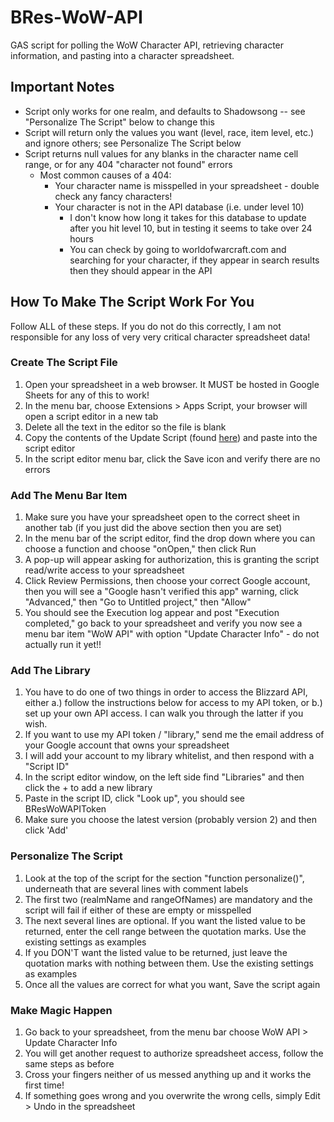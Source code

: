# BRes-WoW-API
GAS script for polling the WoW Character API, retrieving character information, and pasting into a character spreadsheet.

## Important Notes
- Script only works for one realm, and defaults to Shadowsong -- see "Personalize The Script" below to change this
- Script will return only the values you want (level, race, item level, etc.) and ignore others; see Personalize The Script below
- Script returns null values for any blanks in the character name cell range, or for any 404 "character not found" errors
	- Most common causes of a 404:
		- Your character name is misspelled in your spreadsheet - double check any fancy characters!
		- Your character is not in the API database (i.e. under level 10)
			- I don't know how long it takes for this database to update after you hit level 10, but in testing it seems to take over 24 hours
			- You can check by going to worldofwarcraft.com and searching for your character, if they appear in search results then they should appear in the API

## How To Make The Script Work For You
Follow ALL of these steps.  If you do not do this correctly, I am not responsible for any loss of very very critical character spreadsheet data!
### Create The Script File
1. Open your spreadsheet in a web browser.  It MUST be hosted in Google Sheets for any of this to work!
2. In the menu bar, choose Extensions > Apps Script, your browser will open a script editor in a new tab
3. Delete all the text in the editor so the file is blank
4. Copy the contents of the Update Script (found [here](https://github.com/tkrusterholz/BRes-WoW-API/blob/main/UpdateScript.gs)) and paste into the script editor
5. In the script editor menu bar, click the Save icon and verify there are no errors
### Add The Menu Bar Item
1. Make sure you have your spreadsheet open to the correct sheet in another tab (if you just did the above section then you are set)
2. In the menu bar of the script editor, find the drop down where you can choose a function and choose "onOpen," then click Run
3. A pop-up will appear asking for authorization, this is granting the script read/write access to your spreadsheet
4. Click Review Permissions, then choose your correct Google account, then you will see a "Google hasn't verified this app" warning, click "Advanced," then "Go to Untitled project," then "Allow"
5. You should see the Execution log appear and post "Execution completed," go back to your spreadsheet and verify you now see a menu bar item "WoW API" with option "Update Character Info" - do not actually run it yet!!
### Add The Library
1. You have to do one of two things in order to access the Blizzard API, either a.) follow the instructions below for access to my API token, or b.) set up your own API access.  I can walk you through the latter if you wish.
2. If you want to use my API token / "library," send me the email address of your Google account that owns your spreadsheet
3. I will add your account to my library whitelist, and then respond with a "Script ID"
4. In the script editor window, on the left side find "Libraries" and then click the + to add a new library
5. Paste in the script ID, click "Look up", you should see BResWoWAPIToken
6. Make sure you choose the latest version (probably version 2) and then click 'Add'
### Personalize The Script
1. Look at the top of the script for the section "function personalize()", underneath that are several lines with comment labels
2. The first two (realmName and rangeOfNames) are mandatory and the script will fail if either of these are empty or misspelled
3. The next several lines are optional.  If you want the listed value to be returned, enter the cell range between the quotation marks.  Use the existing settings as examples
4. If you DON'T want the listed value to be returned, just leave the quotation marks with nothing between them.  Use the existing settings as examples
5. Once all the values are correct for what you want, Save the script again
### Make Magic Happen
1. Go back to your spreadsheet, from the menu bar choose WoW API > Update Character Info
2. You will get another request to authorize spreadsheet access, follow the same steps as before
3. Cross your fingers neither of us messed anything up and it works the first time!
4. If something goes wrong and you overwrite the wrong cells, simply Edit > Undo in the spreadsheet
